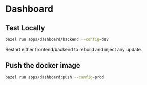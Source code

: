 # Dashboard

## Test Locally

```bash
bazel run apps/dashboard/backend --config=dev
```

Restart either frontend/backend to rebuild and inject any update.

## Push the docker image

```bash
bazel run apps/dashboard:push --config=prod
```
